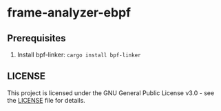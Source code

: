 # frame-analyzer-ebpf

## Prerequisites

1. Install bpf-linker: `cargo install bpf-linker`

## LICENSE

This project is licensed under the GNU General Public License v3.0 - see the [LICENSE](LICENSE) file for details.
